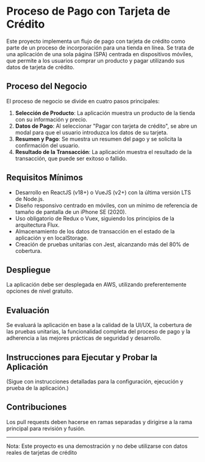 # Proceso de Pago con Tarjeta de Crédito

Este proyecto implementa un flujo de pago con tarjeta de crédito como parte de un proceso de incorporación para una tienda en línea. Se trata de una aplicación de una sola página (SPA) centrada en dispositivos móviles, que permite a los usuarios comprar un producto y pagar utilizando sus datos de tarjeta de crédito.

## Proceso del Negocio

El proceso de negocio se divide en cuatro pasos principales:

1. **Selección de Producto**: La aplicación muestra un producto de la tienda con su información y precio.
2. **Datos de Pago**: Al seleccionar "Pagar con tarjeta de crédito", se abre un modal para que el usuario introduzca los datos de su tarjeta.
3. **Resumen y Pago**: Se muestra un resumen del pago y se solicita la confirmación del usuario.
4. **Resultado de la Transacción**: La aplicación muestra el resultado de la transacción, que puede ser exitoso o fallido.

## Requisitos Mínimos

- Desarrollo en ReactJS (v18+) o VueJS (v2+) con la última versión LTS de Node.js.
- Diseño responsivo centrado en móviles, con un mínimo de referencia de tamaño de pantalla de un iPhone SE (2020).
- Uso obligatorio de Redux o Vuex, siguiendo los principios de la arquitectura Flux.
- Almacenamiento de los datos de transacción en el estado de la aplicación y en localStorage.
- Creación de pruebas unitarias con Jest, alcanzando más del 80% de cobertura.

## Despliegue

La aplicación debe ser desplegada en AWS, utilizando preferentemente opciones de nivel gratuito.

## Evaluación

Se evaluará la aplicación en base a la calidad de la UI/UX, la cobertura de las pruebas unitarias, la funcionalidad completa del proceso de pago y la adherencia a las mejores prácticas de seguridad y desarrollo.

## Instrucciones para Ejecutar y Probar la Aplicación

(Sigue con instrucciones detalladas para la configuración, ejecución y prueba de la aplicación.)

## Contribuciones

Los pull requests deben hacerse en ramas separadas y dirigirse a la rama principal para revisión y fusión.

---

Nota: Este proyecto es una demostración y no debe utilizarse con datos reales de tarjetas de crédito